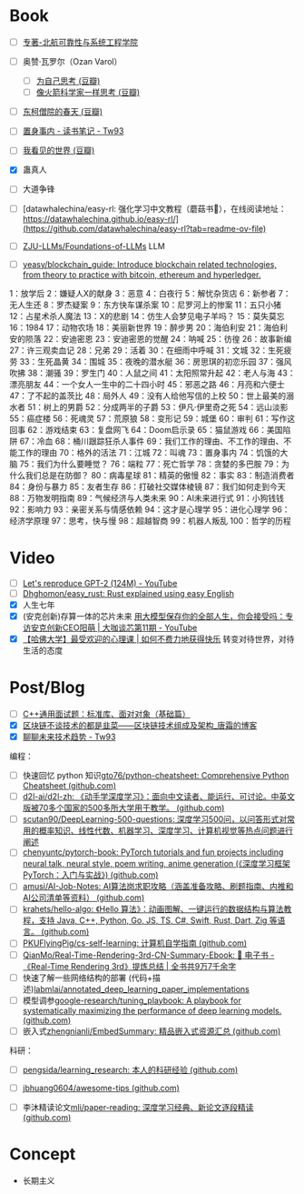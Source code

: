 # Book

- [ ] [专著-北航可靠性与系统工程学院](https://rse.buaa.edu.cn/kxyj1/kycg/zz.htm)


- [ ] 奥赞·瓦罗尔（Ozan Varol）
  - [ ] [为自己思考 (豆瓣)](https://book.douban.com/subject/36582803/)
  - [ ] [像火箭科学家一样思考 (豆瓣)](https://book.douban.com/subject/35228079/)
- [ ] [东柯僧院的春天 (豆瓣)](https://book.douban.com/subject/35268277/)
- [ ] [置身事内 - 读书笔记 - Tw93](https://tw93.fun/2024-06-30/china.html)
- [ ] [我看见的世界 (豆瓣)](https://book.douban.com/subject/36672955/)
- [x] 蛊真人
- [ ] 大道争锋
- [ ] [datawhalechina/easy-rl: 强化学习中文教程（蘑菇书🍄），在线阅读地址：https://datawhalechina.github.io/easy-rl/](https://github.com/datawhalechina/easy-rl?tab=readme-ov-file) 
- [ ] [ZJU-LLMs/Foundations-of-LLMs](https://github.com/ZJU-LLMs/Foundations-of-LLMs) LLM
- [ ] [yeasy/blockchain_guide: Introduce blockchain related technologies, from theory to practice with bitcoin, ethereum and hyperledger.](https://github.com/yeasy/blockchain_guide)


1：放学后 2：嫌疑人X的献身 3：恶意 4：白夜行 5：解忧杂货店 6：新参者 7：无人生还 8：罗杰疑案 9：东方快车谋杀案 10：尼罗河上的惨案 11：五只小猪 12：占星术杀人魔法 13：X的悲剧 14：仿生人会梦见电子羊吗？ 15：莫失莫忘 16：1984 17：动物农场 18：美丽新世界 19：醉步男 20：海伯利安 21：海伯利安的陨落 22：安迪密恩 23：安迪密恩的觉醒 24：呐喊 25：彷徨 26：故事新编 27：许三观卖血记 28：兄弟 29：活着 30：在细雨中呼喊 31：文城 32：生死疲劳 33：生死晶黄 34：围城 35：夜晚的潜水艇 36：房思琪的初恋乐园 37：强风吹拂 38：潮骚 39：罗生门 40：人鼠之间 41：太阳照常升起 42：老人与海 43：漂亮朋友 44：一个女人一生中的二十四小时 45：邪恶之路 46：月亮和六便士 47：了不起的盖茨比 48：局外人 49：没有人给他写信的上校 50：世上最美的溺水者 51：树上的男爵 52：分成两半的子爵 53：伊凡·伊里奇之死 54：远山淡影 55：癌症楼 56：死魂灵 57：荒原狼 58：变形记 59：城堡 60：审判 61：写作这回事 62：游戏结束 63：复盘网飞 64：Doom启示录 65：猫鼠游戏 66：美国陷阱 67：冷血 68：桶川跟踪狂杀人事件 69：我们工作的理由、不工作的理由、不能工作的理由 70：格外的活法 71：江城 72：叫魂 73：置身事内 74：饥饿的大脑 75：我们为什么要睡觉？ 76：端粒 77：死亡哲学 78：贪婪的多巴胺 79：为什么我们总是在防御？ 80：病毒星球 81：精英的傲慢 82：事实 83：制造消费者 84：身份与暴力 85：友者生存 86：打破社交媒体棱镜 87：我们如何走到今天 88：万物发明指南 89：气候经济与人类未来 90：AI未来进行式 91：小狗钱钱 92：影响力 93：亲密关系与情感依赖 94：这才是心理学 95：进化心理学 96：经济学原理 97：思考，快与慢 98：超越智商 99：机器人叛乱 100：哲学的历程

# Video

- [ ] [Let's reproduce GPT-2 (124M) - YouTube](https://www.youtube.com/watch?v=l8pRSuU81PU)
- [ ] [Dhghomon/easy_rust: Rust explained using easy English](https://github.com/Dhghomon/easy_rust)
- [x] 人生七年
- [x] (安克创新)存算一体的芯片未来 [用大模型保存你的全部人生，你会接受吗：专访安克创新CEO阳萌 | 大咖谈芯第11期 - YouTube](https://www.youtube.com/watch?v=d1dGmqovyaU)
- [x] [【哈佛大学】最受欢迎的心理课 | 如何不费力地获得快乐](https://www.bilibili.com/video/BV1Wn4y1f7CL/?spm_id_from=333.1245.0.0&vd_source=1dba7493016a36a32b27a14ed2891088) 转变对待世界，对待生活的态度

# Post/Blog

- [ ] [C++通用面试题：标准库、面对对象（基础篇）](https://mp.weixin.qq.com/s/IMus2PaYZHNu9lkQ0TrG4A)
- [x] [区块链不谈技术的都是韭菜——区块链技术组成及架构_唐霜的博客](https://www.tangshuang.net/4133.html#title-2)
- [x] [聊聊未来技术趋势 - Tw93](https://tw93.fun/2024-09-09/future.html)

编程：
- [ ] 快速回忆 python 知识[gto76/python-cheatsheet: Comprehensive Python Cheatsheet (github.com)](https://github.com/gto76/python-cheatsheet)
- [ ] [d2l-ai/d2l-zh: 《动手学深度学习》：面向中文读者、能运行、可讨论。中英文版被70多个国家的500多所大学用于教学。 (github.com)](https://github.com/d2l-ai/d2l-zh)
- [ ] [scutan90/DeepLearning-500-questions: 深度学习500问，以问答形式对常用的概率知识、线性代数、机器学习、深度学习、计算机视觉等热点问题进行阐述](https://github.com/scutan90/DeepLearning-500-questions)
- [ ] [chenyuntc/pytorch-book: PyTorch tutorials and fun projects including neural talk, neural style, poem writing, anime generation (《深度学习框架PyTorch：入门与实战》) (github.com)](https://github.com/chenyuntc/pytorch-book)
- [ ] [amusi/AI-Job-Notes: AI算法岗求职攻略（涵盖准备攻略、刷题指南、内推和AI公司清单等资料） (github.com)](https://github.com/amusi/AI-Job-Notes)
- [ ] [krahets/hello-algo: 《Hello 算法》：动画图解、一键运行的数据结构与算法教程，支持 Java, C++, Python, Go, JS, TS, C#, Swift, Rust, Dart, Zig 等语言。 (github.com)](https://github.com/krahets/hello-algo)
- [ ] [PKUFlyingPig/cs-self-learning: 计算机自学指南 (github.com)](https://github.com/PKUFlyingPig/cs-self-learning)
- [ ] [QianMo/Real-Time-Rendering-3rd-CN-Summary-Ebook: :blue_book: 电子书 -《Real-Time Rendering 3rd》提炼总结 | 全书共9万7千余字](https://github.com/QianMo/Real-Time-Rendering-3rd-CN-Summary-Ebook)
- [ ] 快速了解一些网络结构的部署 (代码+描述)[labmlai/annotated_deep_learning_paper_implementations](https://github.com/labmlai/annotated_deep_learning_paper_implementations)
- [ ] 模型调参[google-research/tuning_playbook: A playbook for systematically maximizing the performance of deep learning models. (github.com)](https://github.com/google-research/tuning_playbook)
- [ ] 嵌入式[zhengnianli/EmbedSummary: 精品嵌入式资源汇总 (github.com)](https://github.com/zhengnianli/EmbedSummary)

科研：
- [ ] [pengsida/learning_research: 本人的科研经验 (github.com)](https://github.com/pengsida/learning_research)
- [ ] [jbhuang0604/awesome-tips (github.com)](https://github.com/jbhuang0604/awesome-tips)
- [ ] 李沐精读论文[mli/paper-reading: 深度学习经典、新论文逐段精读 (github.com)](https://github.com/mli/paper-reading)



# Concept
- 长期主义

